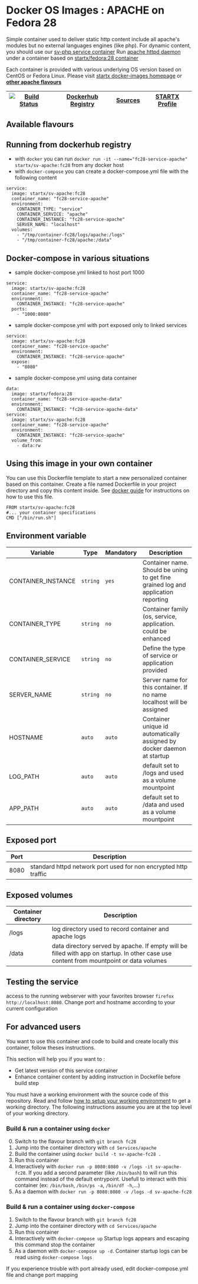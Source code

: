 # Docker OS Images : APACHE on Fedora 28

Simple container used to deliver static http content include all apache's modules but no external languages engines (like php). For dynamic content, you should use our [sv-php service container](https://hub.docker.com/r/startx/sv-php)
Run [apache httpd daemon](https://httpd.apache.org/) under a container 
based on [startx/fedora:28 container](https://hub.docker.com/r/startx/fedora)

Each container is provided with various underlying OS version based on CentOS or 
Fedora Linux. Please visit [startx docker-images homepage](https://github.com/startxfr/docker-images/)
or **[other apache flavours](https://github.com/startxfr/docker-images/Services/apache/#available-flavours)**

| [![Build Status](https://travis-ci.org/startxfr/docker-images.svg?branch=fc28)](https://travis-ci.org/startxfr/docker-images) | [Dockerhub Registry](https://hub.docker.com/r/startx/sv-apache/) | [Sources](https://github.com/startxfr/docker-images/tree/fc28/Services/apache)             | [STARTX Profile](https://github.com/startxfr) | 
|-------------------------------------------------------------------------------------------------------------------|------------------------------------------------------------------|----------------------------------------------------------------------------------|-----------------------------------------------|

## Available flavours

## Running from dockerhub registry

* with `docker` you can run `docker run -it --name="fc28-service-apache" startx/sv-apache:fc28` from any docker host
* with `docker-compose` you can create a docker-compose.yml file with the following content
```
service:
  image: startx/sv-apache:fc28
  container_name: "fc28-service-apache"
  environment:
    CONTAINER_TYPE: "service"
    CONTAINER_SERVICE: "apache"
    CONTAINER_INSTANCE: "fc28-service-apache"
    SERVER_NAME: "localhost"
  volumes:
    - "/tmp/container-fc28/logs/apache:/logs"
    - "/tmp/container-fc28/apache:/data"
```

## Docker-compose in various situations

* sample docker-compose.yml linked to host port 1000
```
service:
  image: startx/sv-apache:fc28
  container_name: "fc28-service-apache"
  environment:
    CONTAINER_INSTANCE: "fc28-service-apache"
  ports:
    - "1000:8080"
```
* sample docker-compose.yml with port exposed only to linked services
```
service:
  image: startx/sv-apache:fc28
  container_name: "fc28-service-apache"
  environment:
    CONTAINER_INSTANCE: "fc28-service-apache"
  expose:
    - "8080"
```
* sample docker-compose.yml using data container
```
data:
  image: startx/fedora:28
  container_name: "fc28-service-apache-data"
  environment:
    CONTAINER_INSTANCE: "fc28-service-apache-data"
service:
  image: startx/sv-apache:fc28
  container_name: "fc28-service-apache"
  environment:
    CONTAINER_INSTANCE: "fc28-service-apache"
  volume_from:
    - data:rw
```

## Using this image in your own container

You can use this Dockerfile template to start a new personalized container based on this container. Create a file named Dockerfile in your project directory and copy this content inside. See [docker guide](http://docs.docker.com/engine/reference/builder/) for instructions on how to use this file.
 ```
FROM startx/sv-apache:fc28
#... your container specifications
CMD ["/bin/run.sh"]
```

## Environment variable

| Variable                  | Type     | Mandatory | Description                                                              |
|---------------------------|----------|-----------|--------------------------------------------------------------------------|
| CONTAINER_INSTANCE        | `string` | `yes`     | Container name. Should be uning to get fine grained log and application reporting
| CONTAINER_TYPE            | `string` | `no`      | Container family (os, service, application. could be enhanced 
| CONTAINER_SERVICE         | `string` | `no`      | Define the type of service or application provided
| SERVER_NAME               | `string` | `no`      | Server name for this container. If no name localhost will be assigned
| HOSTNAME                  | `auto`   | `auto`    | Container unique id automatically assigned by docker daemon at startup
| LOG_PATH                  | `auto`   | `auto`    | default set to /logs and used as a volume mountpoint
| APP_PATH                  | `auto`   | `auto`    | default set to /data and used as a volume mountpoint

## Exposed port

| Port  | Description                                                              |
|-------|--------------------------------------------------------------------------|
| 8080  | standard httpd network port used for non encrypted http traffic

## Exposed volumes

| Container directory  | Description                                                              |
|----------------------|--------------------------------------------------------------------------|
| /logs                | log directory used to record container and apache logs
| /data                | data directory served by apache. If empty will be filled with app on startup. In other case use content from mountpoint or data volumes

## Testing the service

access to the running webserver with your favorites browser `firefox http://localhost:8080`. Change port and hostname according to your current configuration

## For advanced users

You want to use this container and code to build and create locally this container, follow theses instructions.

This section will help you if you want to :
* Get latest version of this service container
* Enhance container content by adding instruction in Dockefile before build step

You must have a working environment with the source code of this repository. Read and follow [how to setup your working environment](https://github.com/startxfr/docker-images#setup-your-working-environment-mandatory) to get a working directory. The following instructions assume you are at the top level of your working directory.

### Build & run a container using `docker`

0. Switch to the flavour branch with `git branch fc28`
1. Jump into the container directory with `cd Services/apache`
2. Build the container using `docker build -t sv-apache-fc28 .`
3. Run this container 
  1. Interactively with `docker run -p 8080:8080 -v /logs -it sv-apache-fc28`. If you add a second parameter (like `/bin/bash`) to will run this command instead of the default entrypoint. Usefull to interact with this container (ex: `/bin/bash`, `/bin/ps -a`, `/bin/df -h`,...) 
  2. As a daemon with `docker run -p 8080:8080 -v /logs -d sv-apache-fc28`


### Build & run a container using `docker-compose`

1. Switch to the flavour branch with `git branch fc28`
2. Jump into the container directory with `cd Services/apache`
3. Run this container 
  1. Interactively with `docker-compose up` Startup logs appears and escaping this command stop the container
  2. As a daemon with `docker-compose up -d`. Container startup logs can be read using `docker-compose logs`

If you experience trouble with port already used, edit docker-compose.yml file and change port mapping
